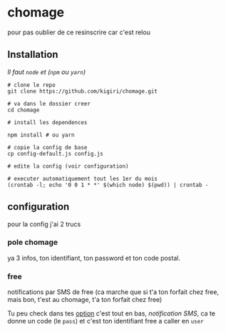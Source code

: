 # chomage
pour pas oublier de ce resinscrire car c'est relou

## Installation
*Il faut `node` et (`npm` ou `yarn`)*

```shell
# clone le repo
git clone https://github.com/kigiri/chomage.git

# va dans le dossier creer
cd chomage

# install les dependences

npm install # ou yarn

# copie la config de base
cp config-default.js config.js

# edite la config (voir configuration)

# executer automatiquement tout les 1er du mois
(crontab -l; echo '0 0 1 * *' $(which node) $(pwd)) | crontab -
```

## configuration
pour la config j'ai 2 trucs

### pole chomage
ya 3 infos, ton identifiant, ton password et ton code postal.

### free
notifications par SMS de free (ca marche que si t'a ton forfait chez free, mais bon, t'est au chomage, t'a ton forfait chez free)

Tu peu check dans tes [option](https://mobile.free.fr/moncompte/index.php?page=options) c'est tout en bas, *notification SMS*,
ca te donne un code (le `pass`) et c'est ton identifiant free a caller en `user`
